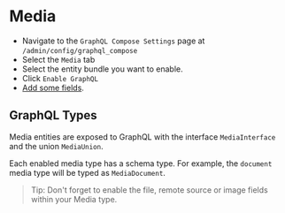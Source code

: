 # Media

- Navigate to the `GraphQL Compose Settings` page at `/admin/config/graphql_compose`
- Select the `Media` tab
- Select the entity bundle you want to enable.
- Click `Enable GraphQL`
- [Add some fields](core/fields.md).

## GraphQL Types

Media entities are exposed to GraphQL with the interface `MediaInterface` and the union `MediaUnion`.

Each enabled media type has a schema type. For example, the `document` media type will be typed as `MediaDocument`.

> Tip: Don't forget to enable the file, remote source or image fields within your Media type.
